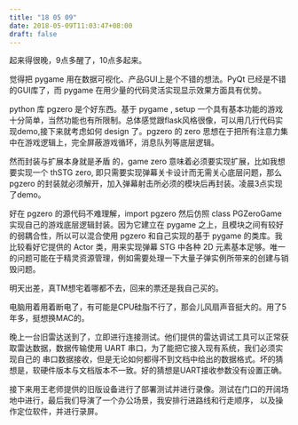 ```yaml
---
title: "18 05 09"
date: 2018-05-09T11:03:47+08:00
draft: false
---
```


起来得很晚，9点多醒了，10点多起来。

觉得把 pygame 用在数据可视化、产品GUI上是个不错的想法。PyQt 已经是不错的GUI库了，而 pygame 在用少量的代码灵活实现显示效果方面具有优势。

python 库 pgzero 是个好东西。基于 pygame , setup 一个具有基本功能的游戏十分简单，当然功能也有所限制。总体感觉跟flask风格很像，可以用几行代码实现demo,接下来就考虑如何 design 了。pgzero 的 zero 思想在于把所有注意力集中在游戏逻辑上，完全屏蔽游戏循环，消息队列等底层逻辑。

然而封装与扩展本身就是矛盾 的，game zero 意味着必须要实现扩展，比如我想要实现一个 thSTG zero, 即只需要实现弹幕关卡设计而无需关心底层问题，那么 pgzero 的封装就必须解开，加入弹幕射击所必须的模块后再封装。凌晨3点实现了demo。

好在 pgzero 的源代码不难理解，import pgzero 然后仿照 class PGZeroGame 实现自己的游戏底层逻辑封装。因为它建立在 pygame 之上，且模块之间有较好的弱耦合性，所以可以混合使用 pgzero 和自己实现的基于 pygame 的类库。我比较看好它提供的 Actor 类，用来实现弹幕 STG 中各种 2D 元素基本足够。唯一的问题可能在于精灵资源管理，例如需要处理一下大量子弹实例所带来的创建与销毁问题。

明天出差，真TM想宅着哪都不去，回来的票还是我自己买的。

电脑用着用着断电了，有可能是CPU硅脂不行了，那会儿风扇声音挺大的。用了5年多，挺想换MAC的。

晚上一台旧雷达送到了，立即进行连接测试。他们提供的雷达调试工具可以正常获取雷达数据，数据传输使用 UART 串口，为了能把它接入现有系统，我们必须实现自己的
串口数据接收，但是无论如何都得不到文档中给出的数据格式。坏的猜想是，软硬件版本与文档版本不一致。好的猜想是UART接收参数没有设置正确。

接下来用王老师提供的旧版设备进行了部署测试并进行录像。测试在门口的开阔场地中进行，最后我们导演了一个办公场景，我安排行进路线和行走顺序，
以及操作定位软件，并进行录屏。
